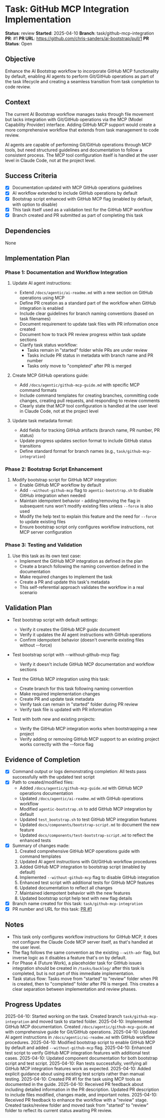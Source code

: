 # Task: GitHub MCP Integration Implementation

**Status**: review
**Started**: 2025-04-10
**Branch**: task/github-mcp-integration
**PR**: #1
**PR URL**: https://github.com/chris-sanders/ai-bootstrap/pull/1
**PR Status**: Open

## Objective
Enhance the AI Bootstrap workflow to incorporate GitHub MCP functionality by default, enabling AI agents to perform Git/GitHub operations as part of the task lifecycle and creating a seamless transition from task completion to code review.

## Context
The current AI Bootstrap workflow manages tasks through file movement but lacks integration with Git/GitHub operations via the MCP (Model Capability Provider) interface. Adding GitHub MCP support would create a more comprehensive workflow that extends from task management to code review.

AI agents are capable of performing Git/GitHub operations through MCP tools, but need structured guidelines and documentation to follow a consistent process. The MCP tool configuration itself is handled at the user level in Claude Code, not at the project level.

## Success Criteria
- [x] Documentation updated with MCP GitHub operations guidelines
- [x] AI workflow extended to include GitHub operations by default
- [x] Bootstrap script enhanced with GitHub MCP flag (enabled by default, with option to disable)
- [x] This task itself used as a validation test for the GitHub MCP workflow
- [x] Branch created and PR submitted as part of completing this task

## Dependencies
None

## Implementation Plan
### Phase 1: Documentation and Workflow Integration
1. Update AI agent instructions:
   - Extend `/docs/agentic/ai-readme.md` with a new section on GitHub operations using MCP
   - Define PR creation as a standard part of the workflow when GitHub integration is enabled
   - Include clear guidelines for branch naming conventions (based on task filenames)
   - Document requirement to update task files with PR information once created
   - Document how to track PR review progress within task update sections
   - Clarify task status workflow:
     * Tasks remain in "started" folder while PRs are under review
     * Tasks include PR status in metadata with branch name and PR number
     * Tasks only move to "completed" after PR is merged

2. Create MCP GitHub operations guide:
   - Add `/docs/agentic/github-mcp-guide.md` with specific MCP command formats
   - Include command templates for creating branches, committing code changes, creating pull requests, and responding to review comments
   - Clearly state that MCP tool configuration is handled at the user level in Claude Code, not at the project level

3. Update task metadata format:
   - Add fields for tracking GitHub artifacts (branch name, PR number, PR status)
   - Update progress updates section format to include GitHub status transitions
   - Define standard format for branch names (e.g., `task/github-mcp-integration`)

### Phase 2: Bootstrap Script Enhancement
1. Modify bootstrap script for GitHub MCP integration:
   - Enable GitHub MCP workflow by default
   - Add `--without-github-mcp` flag to `agentic-bootstrap.sh` to disable GitHub integration when needed
   - Maintain idempotent behavior - adding/removing the flag in subsequent runs won't modify existing files unless `--force` is also used
   - Modify the help text to explain this feature and the need for `--force` to update existing files
   - Ensure bootstrap script only configures workflow instructions, not MCP server configuration

### Phase 3: Testing and Validation
1. Use this task as its own test case:
   - Implement the GitHub MCP integration as defined in the plan
   - Create a branch following the naming convention defined in the documentation
   - Make required changes to implement the task
   - Create a PR and update this task's metadata
   - This self-referential approach validates the workflow in a real scenario

## Validation Plan
- Test bootstrap script with default settings:
  - Verify it creates the GitHub MCP guide document
  - Verify it updates the AI agent instructions with GitHub operations
  - Confirm idempotent behavior (doesn't overwrite existing files without --force)

- Test bootstrap script with --without-github-mcp flag:
  - Verify it doesn't include GitHub MCP documentation and workflow sections

- Test the GitHub MCP integration using this task:
  - Create branch for this task following naming convention
  - Make required implementation changes
  - Create PR and update task metadata
  - Verify task can remain in "started" folder during PR review
  - Verify task file is updated with PR information

- Test with both new and existing projects:
  - Verify the GitHub MCP integration works when bootstrapping a new project
  - Verify adding or removing GitHub MCP support to an existing project works correctly with the --force flag

## Evidence of Completion
- [x] Command output or logs demonstrating completion: All tests pass successfully with the updated test script
- [x] Path to created/modified files:
  - Added `/docs/agentic/github-mcp-guide.md` with GitHub MCP operations documentation
  - Updated `/docs/agentic/ai-readme.md` with GitHub operations workflow
  - Modified `agentic-bootstrap.sh` to add GitHub MCP integration by default
  - Updated `test_bootstrap.sh` to test GitHub MCP integration features
  - Updated `docs/components/bootstrap-script.md` to document the new feature
  - Updated `docs/components/test-bootstrap-script.md` to reflect the enhanced tests
- [x] Summary of changes made:
  1. Created comprehensive GitHub MCP operations guide with command templates
  2. Updated AI agent instructions with Git/GitHub workflow procedures
  3. Added GitHub MCP integration to bootstrap script (enabled by default)
  4. Implemented `--without-github-mcp` flag to disable GitHub integration
  5. Enhanced test script with additional tests for GitHub MCP features
  6. Updated documentation to reflect all changes
  7. Maintained idempotent behavior with the new features
  8. Updated bootstrap script help text with new flag details
- [x] Branch name created for this task: `task/github-mcp-integration`
- [x] PR number and URL for this task: [PR #1](https://github.com/chris-sanders/ai-bootstrap/pull/1)

## Notes
- This task only configures workflow instructions for GitHub MCP, it does not configure the Claude Code MCP server itself, as that's handled at the user level.
- The flag follows the same convention as the existing `--with-adr` flag, but inverse logic as it disables a feature that's on by default.
- For Phase 4 (Future Work), a placeholder task for GitHub issues integration should be created in `/tasks/backlog/` after this task is completed, but is not part of this immediate implementation.
- Task status flow: Tasks move from "started" to "review" folder when PR is created, then to "completed" folder after PR is merged. This creates a clear separation between implementation and review phases.

## Progress Updates
2025-04-10: Started working on the task. Created branch `task/github-mcp-integration` and moved task to started folder.
2025-04-10: Implemented GitHub MCP documentation. Created `/docs/agentic/github-mcp-guide.md` with comprehensive guide for Git/GitHub operations.
2025-04-10: Updated AI agent instructions in `/docs/agentic/ai-readme.md` with GitHub workflow procedures.
2025-04-10: Modified bootstrap script to enable GitHub MCP by default and added `--without-github-mcp` flag.
2025-04-10: Enhanced test script to verify GitHub MCP integration features with additional test cases.
2025-04-10: Updated component documentation for both bootstrap script and test script.
2025-04-10: Ran tests successfully, verifying all GitHub MCP integration features work as expected.
2025-04-10: Added explicit guidance about using existing test scripts rather than manual testing.
2025-04-10: Created PR #1 for the task using MCP tools as documented in the guide.
2025-04-10: Received PR feedback about including detailed information in the PR description. Updated PR description to include files modified, changes made, and important notes.
2025-04-10: Received PR feedback to enhance the workflow with a "review" stage. Created tasks/review folder and moved task from "started" to "review" folder to reflect its current status awaiting PR review.